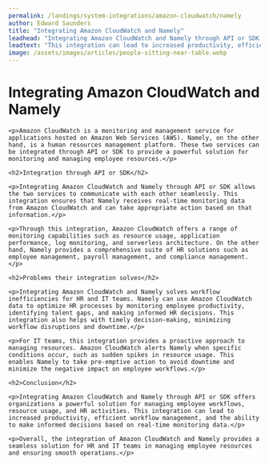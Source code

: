 ```yaml
---
permalink: /landings/system-integrations/amazon-cloudwatch/namely
author: Edward Saunders
title: "Integrating Amazon CloudWatch and Namely"
leadhead: "Integrating Amazon CloudWatch and Namely through API or SDK offers organizations a powerful solution for managing employee workflows, resource usage, and HR activities"
leadtext: "This integration can lead to increased productivity, efficient workflow management, and the ability to make informed decisions based on real-time monitoring data."
image: /assets/images/articles/people-sitting-near-table.webp
---
```

<div class="arttext">	<h1>Integrating Amazon CloudWatch and Namely</h1>

	<p>Amazon CloudWatch is a monitoring and management service for applications hosted on Amazon Web Services (AWS). Namely, on the other hand, is a human resources management platform. These two services can be integrated through API or SDK to provide a powerful solution for monitoring and managing employee resources.</p>

	<h2>Integration through API or SDK</h2>

	<p>Integrating Amazon CloudWatch and Namely through API or SDK allows the two services to communicate with each other seamlessly. This integration ensures that Namely receives real-time monitoring data from Amazon CloudWatch and can take appropriate action based on that information.</p>

	<p>Through this integration, Amazon CloudWatch offers a range of monitoring capabilities such as resource usage, application performance, log monitoring, and serverless architecture. On the other hand, Namely provides a comprehensive suite of HR solutions such as employee management, payroll management, and compliance management.</p>

	<h2>Problems their integration solves</h2>

	<p>Integrating Amazon CloudWatch and Namely solves workflow inefficiencies for HR and IT teams. Namely can use Amazon CloudWatch data to optimize HR processes by monitoring employee productivity, identifying talent gaps, and making informed HR decisions. This integration also helps with timely decision-making, minimizing workflow disruptions and downtime.</p>

	<p>For IT teams, this integration provides a proactive approach to managing resources. Amazon CloudWatch alerts Namely when specific conditions occur, such as sudden spikes in resource usage. This enables Namely to take pre-emptive action to avoid downtime and minimize the negative impact on employee workflows.</p>

	<h2>Conclusion</h2>

	<p>Integrating Amazon CloudWatch and Namely through API or SDK offers organizations a powerful solution for managing employee workflows, resource usage, and HR activities. This integration can lead to increased productivity, efficient workflow management, and the ability to make informed decisions based on real-time monitoring data.</p>

	<p>Overall, the integration of Amazon CloudWatch and Namely provides a seamless solution for HR and IT teams in managing employee resources and ensuring smooth operations.</p>
</div>